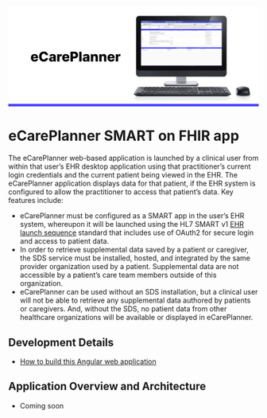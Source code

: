 ![alt text](https://github.com/chronic-care/mcc-project/blob/main/documentation/eCarePlanner.png?raw=true)



# eCarePlanner SMART on FHIR app

The eCarePlanner web-based application is launched by a clinical user from within that user’s EHR desktop application using that practitioner’s current login credentials and the current patient being viewed in the EHR. The eCarePlanner application displays data for that patient, if the EHR system is configured to allow the practitioner to access that patient’s data. Key features include:
- eCarePlanner must be configured as a SMART app in the user’s EHR system, whereupon it will be launched using the HL7 SMART v1 [EHR launch sequence](https://hl7.org/fhir/smart-app-launch/1.0.0/#ehr-launch-sequence) standard that includes use of OAuth2 for secure login and access to patient data.
- In order to retrieve supplemental data saved by a patient or caregiver, the SDS service must be installed, hosted, and integrated by the same provider organization used by a patient. Supplemental data are not accessible by a patient’s care team members outside of this organization.
- eCarePlanner can be used without an SDS installation, but a clinical user will not be able to retrieve any supplemental data authored by patients or caregivers. And, without the SDS, no patient data from other healthcare organizations will be available or displayed in eCarePlanner.

## Development Details
- [How to build this Angular web application](documentation/developer-build.md)

## Application Overview and Architecture
* Coming soon
